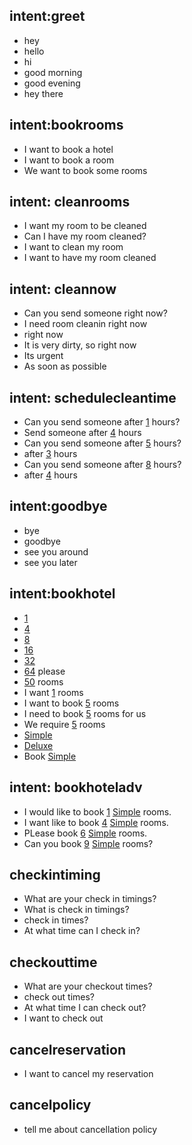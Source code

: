 ## intent:greet
- hey
- hello
- hi
- good morning
- good evening
- hey there

## intent:bookrooms
- I want to book a hotel
- I want to book a room
- We want to book some rooms

## intent: cleanrooms
- I want my room to be cleaned
- Can I have my room cleaned?
- I want to clean my room
- I want to have my room cleaned

## intent: cleannow
- Can you send someone right now?
- I need room cleanin right now
- right now
- It is very dirty, so right now
- Its urgent
- As soon as possible

## intent: schedulecleantime
- Can you send someone after [1](cleaning_hours) hours?
- Send someone after [4](cleaning_hours) hours
- Can you send someone after [5](cleaning_hours) hours?
- after [3](cleaning_hours) hours
- Can you send someone after [8](cleaning_hours) hours?
- after [4](cleaning_hours) hours

## intent:goodbye
- bye
- goodbye
- see you around
- see you later

## intent:bookhotel
- [1](no_of_rooms)
- [4](no_of_rooms)
- [8](no_of_rooms)
- [16](no_of_rooms)
- [32](no_of_rooms)
- [64](no_of_rooms) please
- [50](no_of_rooms) rooms
- I want [1](no_of_rooms) rooms
- I want to book [5](no_of_rooms) rooms
- I need to book [5](no_of_rooms) rooms for us
- We require [5](no_of_rooms) rooms
- [Simple](type_of_rooms)
- [Deluxe](type_of_rooms)
- Book [Simple](type_of_rooms)

## intent: bookhoteladv
- I would like to book [1](no_of_rooms) [Simple](type_of_rooms) rooms.
- I want like to book [4](no_of_rooms) [Simple](type_of_rooms) rooms.
- PLease book [6](no_of_rooms) [Simple](type_of_rooms) rooms.
- Can you book [9](no_of_rooms) [Simple](type_of_rooms) rooms?

## checkintiming
- What are your check in timings?
- What is check in timings?
- check in times?
- At what time can I check in?

## checkouttime
- What are your checkout times?
- check out times?
- At what time I can check out?
- I want to check out

## cancelreservation
- I want to cancel my reservation

## cancelpolicy
- tell me about cancellation policy
